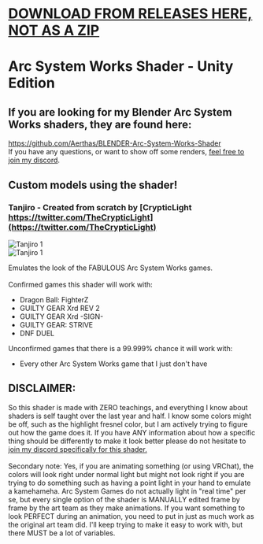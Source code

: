 # [DOWNLOAD FROM RELEASES HERE, NOT AS A ZIP](https://github.com/Aerthas/Aerthas-Unity-Shaders/releases)
# Arc System Works Shader - Unity Edition
## If you are looking for my Blender Arc System Works shaders, they are found here:
https://github.com/Aerthas/BLENDER-Arc-System-Works-Shader<br/>
If you have any questions, or want to show off some renders, [feel free to join my discord](https://discord.gg/EkCSZg8).

## Custom models using the shader!
### Tanjiro - Created from scratch by [CrypticLight https://twitter.com/TheCrypticLight](https://twitter.com/TheCrypticLight)
![Tanjiro 1](https://i.imgur.com/X4uAOh4.png)<br/>
![Tanjiro 1](https://i.imgur.com/S6Y28dC.png)<br/>

Emulates the look of the FABULOUS Arc System Works games.<br/><br/>
Confirmed games this shader will work with:
* Dragon Ball: FighterZ
* GUILTY GEAR Xrd REV 2
* GUILTY GEAR Xrd -SIGN-
* GUILTY GEAR: STRIVE
* DNF DUEL

Unconfirmed games that there is a 99.999% chance it will work with:
* Every other Arc System Works game that I just don't have
## DISCLAIMER:
So this shader is made with ZERO teachings, and everything I know about shaders is self taught over the last year and half. I know some colors might be off, such as the highlight fresnel color, but I am actively trying to figure out how the game does it. If you have ANY information about how a specific thing should be differently to make it look better please do not hesitate to [join my discord specifically for this shader.](https://discord.gg/EkCSZg8)<br/><br/>
Secondary note: Yes, if you are animating something (or using VRChat), the colors will look right under normal light but might not look right if you are trying to do something such as having a point light in your hand to emulate a kamehameha. Arc System Games do not actually light in "real time" per se, but every single option of the shader is MANUALLY edited frame by frame by the art team as they make animations. If you want something to look PERFECT during an animation, you need to put in just as much work as the original art team did. I'll keep trying to make it easy to work with, but there MUST be a lot of variables.
